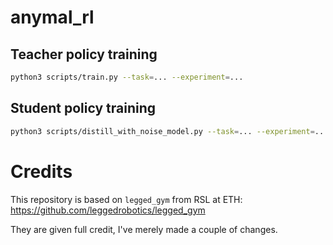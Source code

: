 # anymal_rl

## Teacher policy training

```bash
python3 scripts/train.py --task=... --experiment=...
```

## Student policy training

```bash
python3 scripts/distill_with_noise_model.py --task=... --experiment=... --policy-path=...
```

# Credits
This repository is based on `legged_gym` from RSL at ETH: https://github.com/leggedrobotics/legged_gym

They are given full credit, I've merely made a couple of changes.